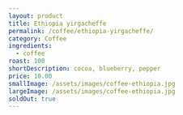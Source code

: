 ```yaml
---
layout: product
title: Ethiopia yirgacheffe
permalink: /coffee/ethiopia-yirgacheffe/
category: Coffee
ingredients:
  - coffee
roast: 100
shortDescription: cocoa, blueberry, pepper
price: 10.00
smallImage: /assets/images/coffee-ethiopia.jpg
largeImage: /assets/images/coffee-ethiopia.jpg
soldOut: true
---  
```

